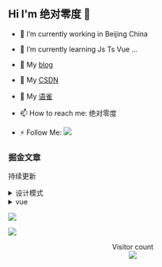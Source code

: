 ## Hi I'm 绝对零度 👋



- 🔭 I’m currently working in Beijing China
- 🌱 I’m currently learning Js Ts Vue ...

- 💬 My [blog](https://kfhechenglong.github.io/blog/)
- 💬 My [CSDN](https://blog.csdn.net/cheng521521)
- 💬 My [语雀](https://www.yuque.com/jueduilingdu-ih3ty)
- 📫 How to reach me: 绝对零度
- ⚡ Follow Me: [![](https://img.shields.io/github/followers/kfhechenglong?label=follow%20me&style=social)](https://github.com/kfhechenglong/)

### 掘金文章
  持续更新
<details style="cursor: pointer;">
  <summary>设计模式</summary>
  <div style="width: 98%; margin: 0 auto">
  <ul>
    <li><a href="https://juejin.cn/post/7042608777136177188">单例模式</a></li>
    <li><a href="https://juejin.cn/post/7043732587667259428">策略模式</a></li>
  </ul>
  </div>
</details>

<details style="cursor: pointer;">
  <summary>vue</summary>
  <div style="width: 98%; margin: 0 auto">
  <ul>
    <li><a href="https://juejin.cn/post/7042607094628876318">vue3.0+tsx+slot</a></li>
    <li><a href="https://juejin.cn/post/7047687367376764936">vue3.0+antd实现table内容超出自动tooltip </a></li>
  </ul>
  </div>
</details>

![](https://github-readme-stats.vercel.app/api?username=kfhechenglong&show_icons=true&theme=radical)

![](https://activity-graph.herokuapp.com/graph?username=kfhechenglong&theme=redical)

<p align="center">
  Visitor count<br>
  <img src="https://profile-counter.glitch.me/kfhechenglong/count.svg" />
</p>
